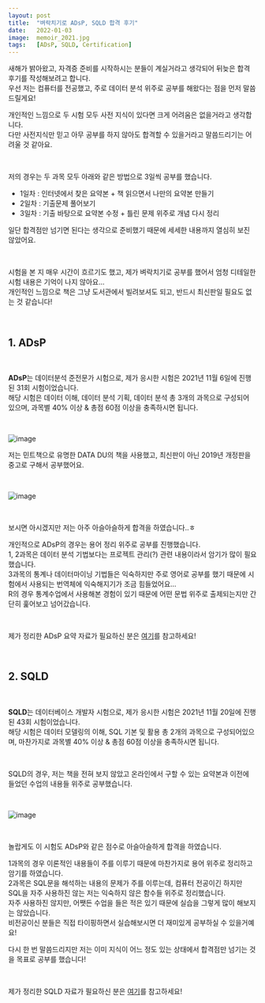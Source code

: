 ```yaml
---
layout: post
title:  "벼락치기로 ADsP, SQLD 합격 후기"
date:   2022-01-03
image:  memoir_2021.jpg
tags:   [ADsP, SQLD, Certification]
---
```



새해가 밝아왔고, 자격증 준비를 시작하시는 분들이 계실거라고 생각되어 뒤늦은 합격 후기를 작성해보려고 합니다.  
우선 저는 컴퓨터를 전공했고, 주로 데이터 분석 위주로 공부를 해왔다는 점을 먼저 말씀드릴게요!  
  
개인적인 느낌으로 두 시험 모두 사전 지식이 있다면 크게 어려움은 없을거라고 생각합니다.  
다만 사전지식만 믿고 아무 공부를 하지 않아도 합격할 수 있을거라고 말씀드리기는 어려울 것 같아요.  

<br>
  
저의 경우는 두 과목 모두 아래와 같은 방법으로 3일씩 공부를 했습니다.
- 1일차 : 인터넷에서 찾은 요약본 + 책 읽으면서 나만의 요약본 만들기
- 2일차 : 기출문제 풀어보기
- 3일차 : 기출 바탕으로 요약본 수정 + 틀린 문제 위주로 개념 다시 정리

일단 합격점만 넘기면 된다는 생각으로 준비했기 때문에 세세한 내용까지 열심히 보진 않았어요.  

<br>

시험을 본 지 매우 시간이 흐르기도 했고, 제가 벼락치기로 공부를 했어서 엄청 디테일한 시험 내용은 기억이 나지 않아요...  
개인적인 느낌으로 책은 그냥 도서관에서 빌려보셔도 되고, 반드시 최신판일 필요도 없는 것 같습니다!  


<br>

## 1. ADsP

<br>

**ADsP**는 데이터분석 준전문가 시험으로, 제가 응시한 시험은 2021년 11월 6일에 진행된 31회 시험이었습니다.  
해당 시험은 데이터 이해, 데이터 분석 기획, 데이터 분석 총 3개의 과목으로 구성되어 있으며, 과목별 40% 이상 & 총점 60점 이상을 충족하시면 됩니다.  

<br>

![image](https://user-images.githubusercontent.com/39390943/148288311-84692e00-75c6-47d6-8005-f382af71a4df.png)

저는 민트책으로 유명한 DATA DU의 책을 사용했고, 최신판이 아닌 2019년 개정판을 중고로 구해서 공부했어요.  

<br>

![image](https://user-images.githubusercontent.com/39390943/148285313-f6e9a323-20af-485c-a4b0-70fc5da4ba4d.png)

<br>

보시면 아시겠지만 저는 아주 아슬아슬하게 합격을 하였습니다..ㅎ  
  
개인적으로 ADsP의 경우는 용어 정리 위주로 공부를 진행했습니다.  
1, 2과목은 데이터 분석 기법보다는 프로젝트 관리(?) 관련 내용이라서 암기가 많이 필요했습니다.  
3과목의 통계나 데이터마이닝 기법들은 익숙하지만 주로 영어로 공부를 했기 때문에 시험에서 사용되는 번역체에 익숙해지기가 조금 힘들었어요...  
R의 경우 통계수업에서 사용해본 경험이 있기 때문에 어떤 문법 위주로 출제되는지만 간단히 훑어보고 넘어갔습니다.  

<br>

제가 정리한 ADsP 요약 자료가 필요하신 분은 [여기](./files/ADsP.pdf)를 참고하세요!  

<br>

## 2. SQLD

<br>

**SQLD**는 데이터베이스 개발자 시험으로, 제가 응시한 시험은 2021년 11월 20일에 진행된 43회 시험이었습니다.  
해당 시험은 데이터 모델링의 이해, SQL 기본 및 활용 총 2개의 과목으로 구성되어있으며, 마찬가지로 과목별 40% 이상 & 총점 60점 이상을 충족하시면 됩니다.  

<br>

SQLD의 경우, 저는 책을 전혀 보지 않았고 온라인에서 구할 수 있는 요약본과 이전에 들었던 수업의 내용들 위주로 공부했습니다.  

<br>

![image](https://user-images.githubusercontent.com/39390943/148287024-67f825a3-9902-4f31-854e-f405af4e297d.png)

<br>

놀랍게도 이 시험도 ADsP와 같은 점수로 아슬아슬하게 합격을 하였습니다.  
  
1과목의 경우 이론적인 내용들이 주를 이루기 때문에 마찬가지로 용어 위주로 정리하고 암기를 하였습니다.  
2과목은 SQL문을 해석하는 내용의 문제가 주를 이루는데, 컴퓨터 전공이긴 하지만 SQL을 자주 사용하진 않는 저는 익숙하지 않은 함수들 위주로 정리했습니다.  
자주 사용하진 않지만, 어쨋든 수업을 들은 적은 있기 때문에 실습을 그렇게 많이 해보지는 않았습니다.  
비전공이신 분들은 직접 타이핑하면서 실습해보시면 더 재미있게 공부하실 수 있을거예요!  

다시 한 번 말씀드리지만 저는 이미 지식이 어느 정도 있는 상태에서 합격점만 넘기는 것을 목표로 공부를 했습니다!  

<br>

제가 정리한 SQLD 자료가 필요하신 분은 [여기](./files/SQLD.pdf)를 참고하세요!